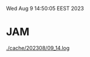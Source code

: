 Wed Aug  9 14:50:05 EEST 2023
# JAM
<a href='./cache/202308/09_14.log'>./cache/202308/09_14.log</a>

